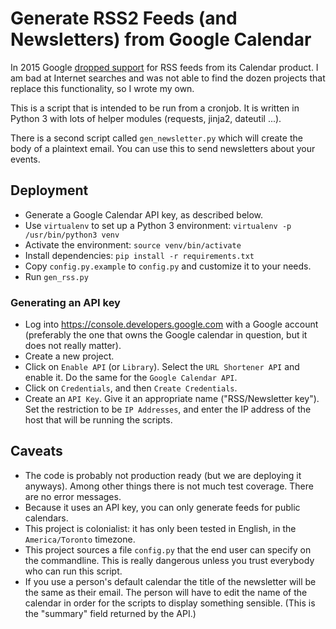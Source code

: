 Generate RSS2 Feeds (and Newsletters) from Google Calendar
========================================

In 2015 Google [dropped
support](https://www.404techsupport.com/2015/10/google-discontinue-feed-google-calendars/)
for RSS feeds from its Calendar product. I am bad at Internet searches
and was not able to find the dozen projects that replace this
functionality, so I wrote my own. 

This is a script that is intended to be run from a cronjob. It is
written in Python 3 with lots of helper modules (requests, jinja2,
dateutil ...). 

There is a second script called `gen_newsletter.py` which will 
create the body of a plaintext email. You can use this to send
newsletters about your events.


Deployment
----------

- Generate a Google Calendar API key, as described below.
- Use `virtualenv` to set up a Python 3 environment: `virtualenv -p
  /usr/bin/python3 venv`
- Activate the environment: `source venv/bin/activate`
- Install dependencies: `pip install -r requirements.txt`
- Copy `config.py.example` to `config.py` and customize it to your
  needs.
- Run `gen_rss.py`

### Generating an API key

- Log into https://console.developers.google.com with a Google account
  (preferably the one that owns the Google calendar in question, but
  it does not really matter).
- Create a new project. 
- Click on `Enable API` (or `Library`). Select the `URL Shortener API`
  and enable it. Do the same for the `Google Calendar API`. 
- Click on `Credentials`, and then `Create Credentials`.
- Create an `API Key`. Give it an appropriate name ("RSS/Newsletter
  key"). Set the restriction to be `IP Addresses`, and enter the IP
  address of the host that will be running the scripts.

Caveats
-------

- The code is probably not production ready (but we are deploying it
  anyways). Among other things there is not
  much test coverage. There are no error messages.  
- Because it uses an API key, you can only generate feeds for public
  calendars.
- This project is colonialist: it has only been tested in English, in
  the `America/Toronto` timezone.
- This project sources a file `config.py` that the end user can
  specify on the commandline. This is really dangerous unless you
  trust everybody who can run this script.
- If you use a person's default calendar the title of the newsletter
  will be the same as their email. The person will have to edit the
  name of the calendar in order for the scripts to display something
  sensible. (This is the "summary" field returned by the API.)

